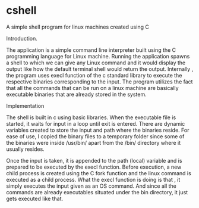 # cshell
A simple shell program for linux machines created using C

Introduction. 

The application is a simple command line interpreter built using the C programming language for Linux machine. Running the application spawns a shell to which we can give any Linux command and it would display the output like how the default terminal shell would return the output. Internally , the program uses execl function of the c standard library to execute the respective binaries corresponding to the input. The program utilizes the fact that all the commands that can be run on a linux machine are basically executable binaries that are already stored in the system.  

 

Implementation 

The shell is built in c using basic libraries. When the executable file is started, it waits for input in a loop until exit is entered. There are dynamic variables created to store the input and path where the binaries reside. For ease of use, I copied the binary files to a temporary folder since some of the binaries were inside /usr/bin/ apart from the /bin/ directory where it usually resides.  

 

Once the input is taken, it is appended to the path (local) variable and is prepared to be executed by the execl function. Before execution, a new child process is created using the C fork function and the linux command is executed as a child process. What the execl function is doing is that , it simply executes the input given as an OS command.  And since all the commands are already executables situated under the bin directory, it just gets executed like that.  

 

